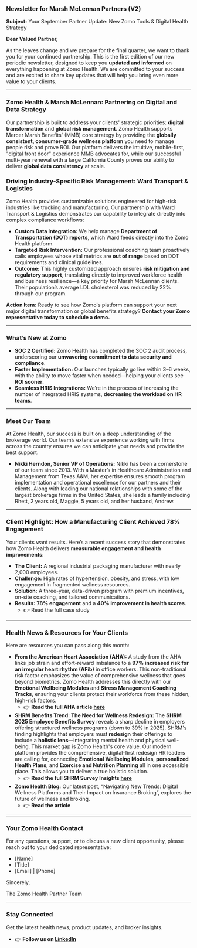 ### **Newsletter for Marsh McLennan Partners (V2)**

**Subject:** Your September Partner Update: New Zomo Tools & Digital Health Strategy

**Dear Valued Partner,**

As the leaves change and we prepare for the final quarter, we want to thank you for your continued partnership. This is the first edition of our new periodic newsletter, designed to keep you **updated and informed** on everything happening at Zomo Health. We are committed to your success and are excited to share key updates that will help you bring even more value to your clients.

---

### **Zomo Health & Marsh McLennan: Partnering on Digital and Data Strategy**

Our partnership is built to address your clients' strategic priorities: **digital transformation** and **global risk management**. Zomo Health supports Mercer Marsh Benefits' (MMB) core strategy by providing the **globally consistent, consumer-grade wellness platform** you need to manage people risk and prove ROI. Our platform delivers the intuitive, mobile-first, "digital front door" experience MMB advocates for, while our successful multi-year renewal with a large California County proves our ability to deliver **global data consistency** at scale.

### **Driving Industry-Specific Risk Management: Ward Transport & Logistics**

Zomo Health provides customizable solutions engineered for high-risk industries like trucking and manufacturing. Our partnership with Ward Transport & Logistics demonstrates our capability to integrate directly into complex compliance workflows:

* **Custom Data Integration:** We help manage **Department of Transportation (DOT) reports**, which Ward feeds directly into the Zomo Health platform.  
* **Targeted Risk Intervention:** Our professional coaching team proactively calls employees whose vital metrics are **out of range** based on DOT requirements and clinical guidelines.  
* **Outcome:** This highly customized approach ensures **risk mitigation and regulatory support**, translating directly to improved workforce health and business resilience—a key priority for Marsh McLennan clients.  Their population’s average LDL cholesterol was reduced by 22% through our program.

**Action Item:** Ready to see how Zomo's platform can support your next major digital transformation or global benefits strategy? **Contact your Zomo representative today to schedule a demo.**

---

### **What’s New at Zomo**

* **SOC 2 Certified:** Zomo Health has completed the SOC 2 audit process, underscoring our **unwavering commitment to data security and compliance**.  
* **Faster Implementation:** Our launches typically go live within 3–6 weeks, with the ability to move faster when needed—helping your clients see **ROI sooner**.  
* **Seamless HRIS Integrations:** We’re in the process of increasing the number of integrated HRIS systems, **decreasing the workload on HR teams**.

---

### **Meet Our Team**

At Zomo Health, our success is built on a deep understanding of the brokerage world. Our team’s extensive experience working with firms across the country ensures we can anticipate your needs and provide the best support.

* **Nikki Herndon, Senior VP of Operations:** Nikki has been a cornerstone of our team since 2013\. With a Master’s in Healthcare Administration and Management from Texas A\&M, her expertise ensures smooth program implementation and operational excellence for our partners and their clients. Along with leading our national relationships with some of the largest brokerage firms in the United States, she leads a family including Rhett, 2 years old, Maggie, 5 years old, and her husband, Andrew.

---

### **Client Highlight: How a Manufacturing Client Achieved 78% Engagement**

Your clients want results. Here’s a recent success story that demonstrates how Zomo Health delivers **measurable engagement and health improvements**:

* **The Client:** A regional industrial packaging manufacturer with nearly 2,000 employees.  
* **Challenge:** High rates of hypertension, obesity, and stress, with low engagement in fragmented wellness resources.  
* **Solution:** A three-year, data-driven program with premium incentives, on-site coaching, and tailored communications.  
* **Results:** **78% engagement** and a **40% improvement in health scores**.  
  * 👉 Read the full case study

---

### **Health News & Resources for Your Clients**

Here are resources you can pass along this month:

* **From the American Heart Association (AHA):** A study from the AHA links job strain and effort-reward imbalance to a **97% increased risk for an irregular heart rhythm (AFib)** in office workers. This non-traditional risk factor emphasizes the value of comprehensive wellness that goes beyond biometrics. Zomo Health addresses this directly with our **Emotional Wellbeing Modules** and **Stress Management Coaching Tracks**, ensuring your clients protect their workforce from these hidden, high-risk factors.  
  * 👉 **Read the full AHA article [here](https://www.heart.org/en/news/2024/08/14/job-stress-among-office-workers-linked-to-higher-risk-for-irregular-heart-rhythm)**  
* **SHRM Benefits Trend: The Need for Wellness Redesign:** The **SHRM 2025 Employee Benefits Survey** reveals a sharp decline in employers offering structured wellness programs (down to 39% in 2025). SHRM's finding highlights that employers must **redesign** their offerings to include a **holistic lens**—integrating mental health and physical well-being. This market gap is Zomo Health's core value. Our modern platform provides the comprehensive, digital-first redesign HR leaders are calling for, connecting **Emotional Wellbeing Modules**, **personalized Health Plans**, and **Exercise and Nutrition Planning** all in one accessible place. This allows you to deliver a true holistic solution.  
  * 👉 **Read the full SHRM Survey Insights [here](https://www.benefitnews.com/news/shrm-benefits-survey-reveals-key-shifts-in-employer-priorities)**  
* **Zomo Health Blog:** Our latest post, “Navigating New Trends: Digital Wellness Platforms and Their Impact on Insurance Broking”, explores the future of wellness and broking.  
  * 👉 **Read the article**

---

### **Your Zomo Health Contact**

For any questions, support, or to discuss a new client opportunity, please reach out to your dedicated representative:

* \[Name\]  
* \[Title\]  
* \[Email\] | \[Phone\]

Sincerely,

The Zomo Health Partner Team

---

### **Stay Connected**

Get the latest health news, product updates, and broker insights.

* 👉 **Follow us on [LinkedIn](https://www.linkedin.com/company/zomo-health/)**

